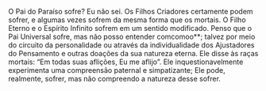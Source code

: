 ﻿O Pai do Paraíso sofre? Eu não sei. Os Filhos Criadores certamente podem sofrer, e algumas vezes sofrem da mesma forma que os mortais. O Filho Eterno e o Espírito Infinito sofrem em um sentido modificado. Penso que o Pai Universal sofre, mas não posso entender comcomoo**; talvez por meio do circuito da personalidade ou através da individualidade dos Ajustadores do Pensamento e outras doações da sua natureza eterna. Ele disse às raças mortais: “Em todas suas aflições, Eu me aflijo”. Ele inquestionavelmente experimenta uma compreensão paternal e simpatizante; Ele pode, realmente, sofrer, mas não compreendo a natureza desse sofrer.